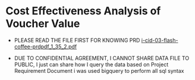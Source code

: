 # Cost Effectiveness Analysis of Voucher Value
- PLEASE READ THE FILE FIRST FOR KNOWING PRD
[i-cid-03-flash-coffee-prdpdf_1_35_2.pdf](https://github.com/IcamThePlayMaker/test/files/10202092/i-cid-03-flash-coffee-prdpdf_1_35_2.pdf)

- DUE TO CONFIDENTIAL AGREEMENT, I CANNOT SHARE DATA FILE TO PUBLIC, I just can share how I query the data based on Project Requirement Document
i was used bigquery to perform all sql syntax
